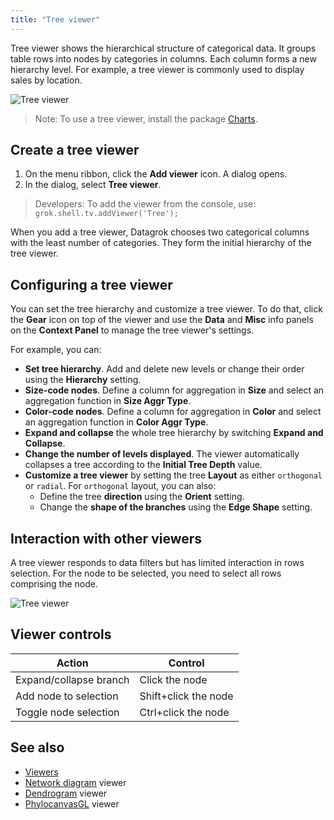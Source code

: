```yaml
---
title: "Tree viewer"
---
```


Tree viewer shows the hierarchical structure of categorical data. It groups
table rows into nodes by categories in columns. Each column forms a new
hierarchy level. For example, a tree viewer is commonly used to display sales by
location.

![Tree viewer](img/tree-viewer.png)

>Note: To use a tree viewer, install the package [Charts](https://github.com/datagrok-ai/public/tree/master/packages/Charts).

## Create a tree viewer

1. On the menu ribbon, click the **Add viewer** icon. A dialog opens.
1. In the dialog, select **Tree viewer**.

> Developers: To add the viewer from the console, use:
`grok.shell.tv.addViewer('Tree');`

When you add a tree viewer, Datagrok chooses two categorical columns with the
least number of categories. They form the initial hierarchy of the tree viewer.

## Configuring a tree viewer

You can set the tree hierarchy and customize a tree viewer. To do that, click
the **Gear** icon on top of the viewer and use the **Data** and **Misc** info
panels on the **Context Panel** to manage the tree viewer's settings.

For example, you can:

* **Set tree hierarchy**. Add and delete new levels or change their order using
  the **Hierarchy** setting.
* **Size-code nodes**. Define a column for aggregation in **Size** and select an
  aggregation function in **Size Aggr Type**.
* **Color-code nodes**. Define a column for aggregation in **Color** and select
  an aggregation function in **Color Aggr Type**.
* **Expand and collapse** the whole tree hierarchy by switching **Expand and
  Collapse**.
* **Change the number of levels displayed**. The viewer automatically collapses
  a tree according to the **Initial Tree Depth** value.
* **Customize a tree viewer** by setting the tree **Layout** as either
  `orthogonal` or `radial`. For `orthogonal` layout, you can also:
  * Define the tree **direction** using the **Orient** setting.
  * Change the **shape of the branches** using the **Edge Shape** setting.

## Interaction with other viewers

A tree viewer responds to data filters but has limited interaction in rows
selection. For the node to be selected, you need to select all rows comprising
the node.

![Tree viewer](img/tree-viewer.gif "Tree viewer")

## Viewer controls

| Action                 | Control              |
|------------------------|----------------------|
| Expand/collapse branch | Click the node       |
| Add node to selection  | Shift+click the node |
| Toggle node selection  | Ctrl+click the node  |

## See also

* [Viewers](../viewers/viewers.md)
* [Network diagram](network-diagram.md) viewer
* [Dendrogram](./dendrogram) viewer
* [PhylocanvasGL](./phylocanvas-gl) viewer
